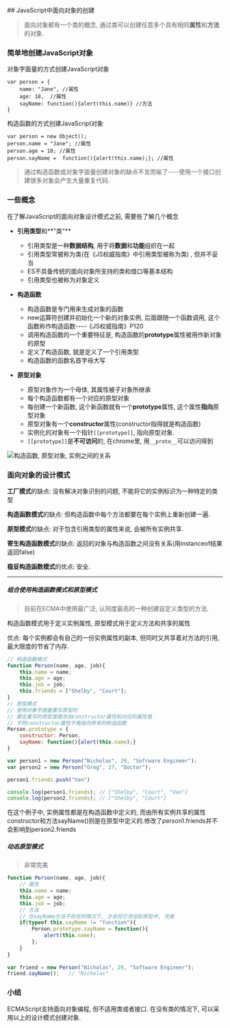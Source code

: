 <link rel="stylesheet" href="http://yandex.st/highlightjs/6.1/styles/default.min.css">
<script src="http://yandex.st/highlightjs/6.1/highlight.min.js"></script>
<script>
    hljs.tabReplace = '    ';
    hljs.initHighlightingOnLoad();
</script>
## JavaScript中面向对象的创建

> 面向对象都有一个类的概念, 通过类可以创建任意多个具有相同**属性**和**方法**的对象.

### 简单地创建JavaScript对象

对象字面量的方式创建JavaScript对象

	var person = {
		name: "Jane", //属性
		age: 18,  //属性
		sayName: function(){alert(this.name)} //方法
	}

构造函数的方式创建JavaScript对象

	var person = new Object(); 
	person.name = "Jane"; //属性
	person.age = 18; //属性
	person.sayName =  function(){alert(this.name);}; //属性

> 通过构造函数或对象字面量创建对象的缺点不言而喻了----使用一个接口创建很多对象会产生大量重复代码. 

### 一些概念

在了解JavaScript的面向对象设计模式之前, 需要些了解几个概念

- **引用类型**和**"类"**
  - 引用类型是一种**数据结构**, 用于将**数据**和**功能**组织在一起
  - 引用类型常被称为类(在《JS权威指南》中引用类型被称为类) , 但并不妥当 
  - ES不具备传统的面向对象所支持的类和借口等基本结构
  - 引用类型也被称为对象定义

- **构造函数**
  - 构造函数是专门用来生成对象的函数
  - new运算符创建并初始化一个新的对象实例, 后面跟随一个函数调用, 这个函数称作构造函数----《JS权威指南》P120
  - 调用构造函数的一个重要特征是, 构造函数的**prototype**属性被用作新对象的原型
  - 定义了构造函数, 就是定义了一个引用类型
  - 构造函数的函数名首字母大写

- **原型对象**
  - 原型对象作为一个母体, 其属性被子对象所继承
  - 每个构造函数都有一个对应的原型对象
  - 每创建一个新函数, 这个新函数就有一个**prototype**属性, 这个属性**指向**原型对象
  - 原型对象有一个**constructor**属性(constructor指得就是构造函数)
  - 实例化的对象有一个指针`[[prototype]]`, 指向原型对象.
  - `[[prototype]]`是**不可访问**的, 在chrome里, 用`__proto__`可以访问得到


![构造函数, 原型对象, 实例之间的关系](http://i13.tietuku.com/dcf9d893a46043d0.png)

### 面向对象的设计模式

**工厂模式**的缺点: 没有解决对象识别的问题, 不能将它的实例标识为一种特定的类型

**构造函数模式**的缺点: 但构造函数中每个方法都要在每个实例上重新创建一遍. 

**原型模式**的缺点: 对于包含引用类型的属性来说, 会被所有实例共享. 

**寄生构造函数模式**的缺点: 返回的对象与构造函数之间没有关系(用instanceof结果返回false)

**稳妥构造函数模式**的优点: 安全. 

---

##### 组合使用构造函数模式和原型模式

> 目前在ECMA中使用最广泛, 认同度最高的一种创建自定义类型的方法. 

构造函数模式用于定义实例属性, 原型模式用于定义方法和共享的属性

优点: 每个实例都会有自己的一份实例属性的副本, 但同时又共享着对方法的引用, 最大限度的节省了内存.


```javascript
// 构造函数模式
function Person(name, age, job){
	this.name = name;
	this.age = age;
	this.job = job;
	this.friends = ["Shelby", "Court"];
}
// 原型模式
// 使用对象字面量重写原型时
// 要在重写的原型里面添加constructor属性和对应的属性值
// 不然constructor属性不再指向原来的构造函数
Person.prototype = {
	constructor: Person,
	sayName: function(){alert(this.name);}
}

var person1 = new Person("Nicholas", 29, "Sofrware Engineer");
var person2 = new Person("Greg", 27, "Doctor");

person1.friends.push("Van")

console.log(person1.friends); // ["Shelby", "Court", "Van"]
console.log(person2.friends); // ["Shelby", "Court"]
```

在这个例子中, 实例属性都是在构造函数中定义的, 而由所有实例共享的属性constructor和方法sayName()则是在原型中定义的.修改了person1.friends并不会影响到person2.friends

##### 动态原型模式

> 非常完美

```javascript
function Person(name, age, job){
	// 属性
	this.name = name;
	this.age = age;
	this.job = job;
	// 方法
	// 在sayName方法不存在的情况下, 才会将它添加到原型中, 完美
	if(typeof this.sayName != "function"){
		Person.prototype.sayName = function(){
			alert(this.name);
		};
	}
}	
	
var friend = new Person("Nicholas", 29, "Software Engineer");
friend.sayName();	// "Nicholas"		
```

### 小结

ECMAScript支持面向对象编程, 但不适用类或者接口. 在没有类的情况下, 可以采用以上的设计模式创建对象.